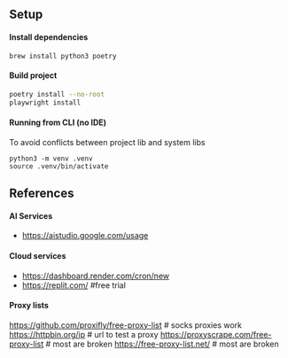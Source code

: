 ## Setup

#### Install dependencies
```
brew install python3 poetry
```

#### Build project
```bash
poetry install --no-root
playwright install
```

#### Running from CLI (no IDE)
To avoid conflicts between project lib and system libs
```
python3 -m venv .venv
source .venv/bin/activate
```

## References

#### AI Services
- https://aistudio.google.com/usage

#### Cloud services
- https://dashboard.render.com/cron/new
- https://replit.com/ #free trial

#### Proxy lists
https://github.com/proxifly/free-proxy-list # socks proxies work
https://httpbin.org/ip # url to test a proxy
https://proxyscrape.com/free-proxy-list # most are broken
https://free-proxy-list.net/ # most are broken
